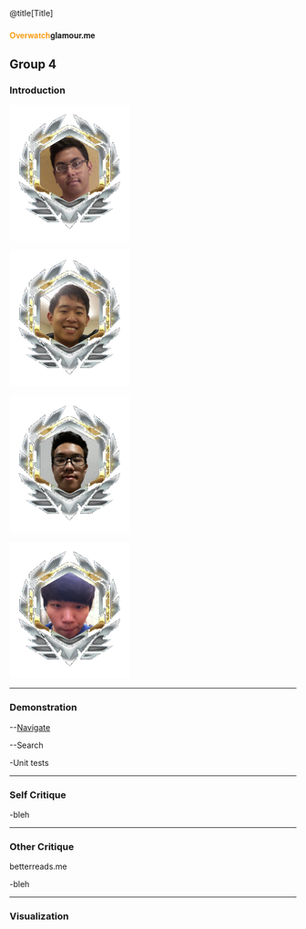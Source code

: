 @title[Title]
#### <span style="font-family:Helvetica Neue; font-weight:bold"> <span style="color:#f99e1a">Overwatch</span>glamour.me</span>
Group 4
---

### Introduction

![profile](static/media/akhil.png)

![profile](static/media/allen.png)

![profile](static/media/peter.png)

![profile](static/media/sangwon.png)

---
### Demonstration
 
--[Navigate](https://overwatchglam.me)

--Search

-Unit tests
 
---
### Self Critique
-bleh
 
---
### Other Critique
betterreads.me
 
-bleh
 
---
### Visualization
 
